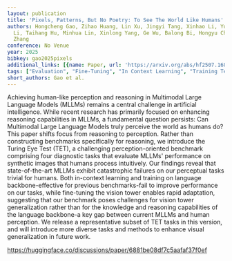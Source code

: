 ```yaml
---
layout: publication
title: 'Pixels, Patterns, But No Poetry: To See The World Like Humans'
authors: Hongcheng Gao, Zihao Huang, Lin Xu, Jingyi Tang, Xinhao Li, Yue Liu, Haoyang
  Li, Taihang Hu, Minhua Lin, Xinlong Yang, Ge Wu, Balong Bi, Hongyu Chen, Wentao
  Zhang
conference: No Venue
year: 2025
bibkey: gao2025pixels
additional_links: [{name: Paper, url: 'https://arxiv.org/abs/hf2507.16863'}]
tags: ["Evaluation", "Fine-Tuning", "In Context Learning", "Training Techniques"]
short_authors: Gao et al.
---
```

Achieving human-like perception and reasoning in Multimodal Large Language Models (MLLMs) remains a central challenge in artificial intelligence. While recent research has primarily focused on enhancing reasoning capabilities in MLLMs, a fundamental question persists: Can Multimodal Large Language Models truly perceive the world as humans do? This paper shifts focus from reasoning to perception. Rather than constructing benchmarks specifically for reasoning, we introduce the Turing Eye Test (TET), a challenging perception-oriented benchmark comprising four diagnostic tasks that evaluate MLLMs' performance on synthetic images that humans process intuitively. Our findings reveal that state-of-the-art MLLMs exhibit catastrophic failures on our perceptual tasks trivial for humans. Both in-context learning and training on language backbone-effective for previous benchmarks-fail to improve performance on our tasks, while fine-tuning the vision tower enables rapid adaptation, suggesting that our benchmark poses challenges for vision tower generalization rather than for the knowledge and reasoning capabilities of the language backbone-a key gap between current MLLMs and human perception. We release a representative subset of TET tasks in this version, and will introduce more diverse tasks and methods to enhance visual generalization in future work.

https://huggingface.co/discussions/paper/6881be08df7c5aafaf37f0ef